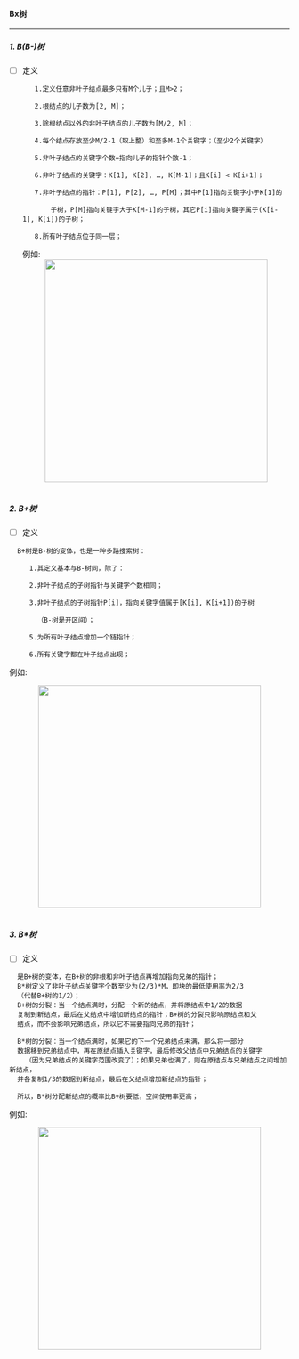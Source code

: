#### Bx树
---------------------------------------------------------------------------------------------

##### 1. B(B-)树

  - [ ] 定义
    ```
       1.定义任意非叶子结点最多只有M个儿子；且M>2；

       2.根结点的儿子数为[2, M]；

       3.除根结点以外的非叶子结点的儿子数为[M/2, M]；

       4.每个结点存放至少M/2-1（取上整）和至多M-1个关键字；（至少2个关键字）

       5.非叶子结点的关键字个数=指向儿子的指针个数-1；

       6.非叶子结点的关键字：K[1], K[2], …, K[M-1]；且K[i] < K[i+1]；

       7.非叶子结点的指针：P[1], P[2], …, P[M]；其中P[1]指向关键字小于K[1]的

           子树，P[M]指向关键字大于K[M-1]的子树，其它P[i]指向关键字属于(K[i-1], K[i])的子树；

       8.所有叶子结点位于同一层；
    ```
    例如:
    <div align="center">
      <img src="https://github.com/xuanchengsunjin/Jim_note/tree/master/resource/img/database/B_tree.jpg" width="400px">
    </div>
    <br>
    
##### 2. B+树

  - [ ] 定义
  ```
    B+树是B-树的变体，也是一种多路搜索树：

       1.其定义基本与B-树同，除了：

       2.非叶子结点的子树指针与关键字个数相同；

       3.非叶子结点的子树指针P[i]，指向关键字值属于[K[i], K[i+1])的子树

         （B-树是开区间）；

       5.为所有叶子结点增加一个链指针；

       6.所有关键字都在叶子结点出现；
  ```
  例如:
  <div align="center">
      <img src="https://github.com/xuanchengsunjin/Jim_note/tree/master/resource/img/database/B+_tree.jpg" width="400px">
  </div>
  <br>
  
##### 3. B*树

  - [ ] 定义
  ```
    是B+树的变体，在B+树的非根和非叶子结点再增加指向兄弟的指针；
    B*树定义了非叶子结点关键字个数至少为(2/3)*M，即块的最低使用率为2/3
    （代替B+树的1/2）；
    B+树的分裂：当一个结点满时，分配一个新的结点，并将原结点中1/2的数据
    复制到新结点，最后在父结点中增加新结点的指针；B+树的分裂只影响原结点和父
    结点，而不会影响兄弟结点，所以它不需要指向兄弟的指针；

    B*树的分裂：当一个结点满时，如果它的下一个兄弟结点未满，那么将一部分
    数据移到兄弟结点中，再在原结点插入关键字，最后修改父结点中兄弟结点的关键字
      （因为兄弟结点的关键字范围改变了）；如果兄弟也满了，则在原结点与兄弟结点之间增加新结点，
    并各复制1/3的数据到新结点，最后在父结点增加新结点的指针；

    所以，B*树分配新结点的概率比B+树要低，空间使用率更高；
  ```
  例如:
  <div align="center">
      <img src="https://github.com/xuanchengsunjin/Jim_note/tree/master/resource/img/database/BB_tree.jpg" width="400px">
  </div>
  <br>
